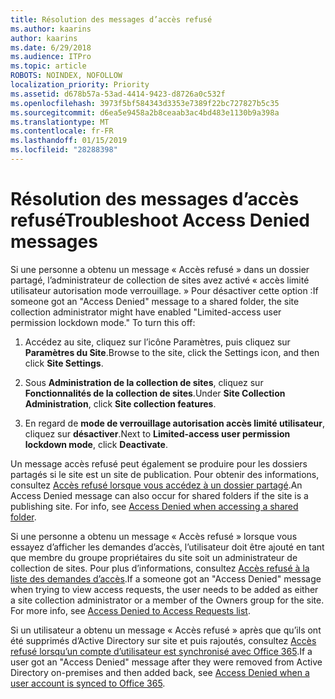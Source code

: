 ```yaml
---
title: Résolution des messages d’accès refusé
ms.author: kaarins
author: kaarins
ms.date: 6/29/2018
ms.audience: ITPro
ms.topic: article
ROBOTS: NOINDEX, NOFOLLOW
localization_priority: Priority
ms.assetid: d678b57a-53ad-4414-9423-d8726a0c532f
ms.openlocfilehash: 3973f5bf584343d3353e7389f22bc727827b5c35
ms.sourcegitcommit: d6ea5e9458a2b8ceaab3ac4bd483e1130b9a398a
ms.translationtype: MT
ms.contentlocale: fr-FR
ms.lasthandoff: 01/15/2019
ms.locfileid: "28288398"
---
```

# <a name="troubleshoot-access-denied-messages"></a><span data-ttu-id="39833-102">Résolution des messages d’accès refusé</span><span class="sxs-lookup"><span data-stu-id="39833-102">Troubleshoot Access Denied messages</span></span>

<span data-ttu-id="39833-p101">Si une personne a obtenu un message « Accès refusé » dans un dossier partagé, l’administrateur de collection de sites avez activé « accès limité utilisateur autorisation mode verrouillage. » Pour désactiver cette option :</span><span class="sxs-lookup"><span data-stu-id="39833-p101">If someone got an "Access Denied" message to a shared folder, the site collection administrator might have enabled "Limited-access user permission lockdown mode." To turn this off:</span></span> 
  
1. <span data-ttu-id="39833-105">Accédez au site, cliquez sur l’icône Paramètres, puis cliquez sur **Paramètres du Site**.</span><span class="sxs-lookup"><span data-stu-id="39833-105">Browse to the site, click the Settings icon, and then click **Site Settings**.</span></span>
    
2. <span data-ttu-id="39833-106">Sous **Administration de la collection de sites**, cliquez sur **Fonctionnalités de la collection de sites**.</span><span class="sxs-lookup"><span data-stu-id="39833-106">Under **Site Collection Administration**, click **Site collection features**.</span></span>
    
3. <span data-ttu-id="39833-107">En regard de **mode de verrouillage autorisation accès limité utilisateur**, cliquez sur **désactiver**.</span><span class="sxs-lookup"><span data-stu-id="39833-107">Next to **Limited-access user permission lockdown mode**, click **Deactivate**.</span></span>
    
<span data-ttu-id="39833-p102">Un message accès refusé peut également se produire pour les dossiers partagés si le site est un site de publication. Pour obtenir des informations, consultez [Accès refusé lorsque vous accédez à un dossier partagé](https://go.microsoft.com/fwlink/?linkid=2004317).</span><span class="sxs-lookup"><span data-stu-id="39833-p102">An Access Denied message can also occur for shared folders if the site is a publishing site. For info, see [Access Denied when accessing a shared folder](https://go.microsoft.com/fwlink/?linkid=2004317).</span></span>
  
<span data-ttu-id="39833-p103">Si une personne a obtenu un message « Accès refusé » lorsque vous essayez d’afficher les demandes d’accès, l’utilisateur doit être ajouté en tant que membre du groupe propriétaires du site soit un administrateur de collection de sites. Pour plus d’informations, consultez [Accès refusé à la liste des demandes d’accès](https://go.microsoft.com/fwlink/?linkid=2004220).</span><span class="sxs-lookup"><span data-stu-id="39833-p103">If a someone got an "Access Denied" message when trying to view access requests, the user needs to be added as either a site collection administrator or a member of the Owners group for the site. For more info, see [Access Denied to Access Requests list](https://go.microsoft.com/fwlink/?linkid=2004220).</span></span>
  
<span data-ttu-id="39833-112">Si un utilisateur a obtenu un message « Accès refusé » après que qu’ils ont été supprimés d’Active Directory sur site et puis rajoutés, consultez [Accès refusé lorsqu’un compte d’utilisateur est synchronisé avec Office 365](https://go.microsoft.com/fwlink/?linkid=2004318).</span><span class="sxs-lookup"><span data-stu-id="39833-112">If a user got an "Access Denied" message after they were removed from Active Directory on-premises and then added back, see [Access Denied when a user account is synced to Office 365](https://go.microsoft.com/fwlink/?linkid=2004318).</span></span>
  

